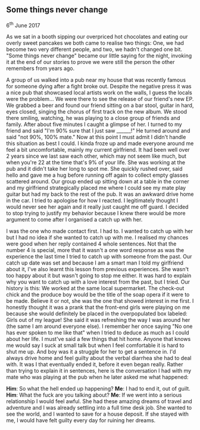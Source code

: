 ## Some things never change
6<sup>th</sup> June 2017

As we sat in a booth sipping our overpriced hot chocolates and eating our overly sweet pancakes we both came to realise two things: One, we had become two very different people, and two, we hadn't changed one bit. "Some things never change" became our little saying for the night, invoking it at the end of our stories to prove we were still the person the other remembers from years ago.  

A group of us walked into a pub near my house that was recently famous for someone dying after a fight broke out. Despite the negative press it was a nice pub that showcased local artists work on the walls, I guess the locals were the problem... We were there to see the release of our friend's new EP. We grabbed a beer and found our friend sitting on a bar stool, guitar in hard, eyes closed, singing the chorus of first track on the new album. We stood there smiling, watching, he was playing to a close group of friends and family. After about five minutes I caught a glimpse of her. I turned to my friend and said "I'm 90% sure that I just saw ______!" He turned around and said "not 90%, 100% mate." Now at this point I must admit I didn't handle this situation as best I could. I kinda froze up and made everyone around me feel a bit uncomfortable, mainly my current girlfriend. It had been well over 2 years since we last saw each other, which may not seem like much, but when you're 22 at the time that's 9% of your life. She was working at the pub and it didn't take her long to spot me. She quickly rushed over, said hello and gave me a hug before running off again to collect empty glasses scattered around. Our group ended up sitting down at a table in the corner and my girlfriend strategically placed me where I could see my mate play guitar but had my back to the rest of the pub. It was an awkward drive home in the car. I tried to apologise for how I reacted. I legitimately thought I would never see her again and it really just caught me off guard. I decided to stop trying to justify my behavior because I knew there would be more argument to come after I organised a catch up with her.  

I was the one who made contact first. I had to. I wanted to catch up with her but I had no idea if she wanted to catch up with me. I realised my chances were good when her reply contained 4 whole sentences. Not that the number 4 is special, more that it wasn't a one word response as was the experience the last time I tried to catch up with someone from the past. Our catch up date was set and because I am a smart man I told my girlfriend about it, I've also learnt this lesson from previous experiences. She wasn't too happy about it but wasn't going to stop me either. It was hard to explain why you want to catch up with a love interest from the past, but I tried. Our history is this: We worked at the same local supermarket. The check-out chick and the produce boy would be the title of the soap opera if it were to be made. Believe it or not, she was the one that showed interest in me first. I honestly thought it was a prank that the front-end girls were playing on me because she would definitely be placed in the overpopulated box labeled: Girls out of my league! She said it was refreshing the way I was around her (the same I am around everyone else). I remember her once saying "No one has ever spoken to me like that" when I tried to deduce as much as I could about her life. I must've said a few things that hit home. Anyone that knows me would say I suck at small talk but when I feel comfortable it is hard to shut me up. And boy was it a struggle for her to get a sentence in. I'd always drive home and feel guilty about the verbal diarrhea she had to deal with. It was I that eventually ended it, before it even began really. Rather than trying to explain it in sentences, here is the conversation I had with my mate who was playing at the pub when he later asked me what happened:

**Him**: So what the hell ended up happening?
**Me**: I had to end it, out of guilt.
**Him**: What the fuck are you talking about?
**Me**: If we went into a serious relationship I would feel awful. She had these amazing dreams of travel and adventure and I was already settling into a full time desk job. She wanted to see the world, and I wanted to save for a house deposit. If she stayed with me, I would have felt guilty every day for ruining her dreams.